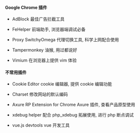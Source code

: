 #### Google Chrome 插件

+ AdBlock 最佳广告拦截工具

+ FeHelper 前端助手, 浏览器端调试必备

+ Proxy SwitchyOmega 代理切换工具, 科学上网配合使用

+ Tampermonkey 油猴, 用过都说好

+ Vimium 在浏览器上提供 vim 体验

#### 不常用插件

+ Cookie Editor cookie 编辑器, 提供 cookie 编辑功能

+ Charset 修改网站的默认编码

+ Axure RP Extension for Chrome  Axure 插件, 查看产品原型使用

+ xdebug helper 配合 php_xdebug 拓展使用, 进行 php 断点调试

+ vue.js  devtools vue 开发工具